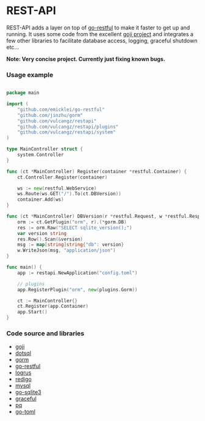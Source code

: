 REST-API
========

REST-API adds a layer on top of [go-restful](https://github.com/emicklei/go-restful) to make it faster to get up and running. It uses some code from the excellent [goji project](https://github.com/zenazn/goji) and integrates a few other libraries to facilitate database access, logging, graceful shutdown etc...

**Note: Very concise project. Currently just fixing known bugs.**

### Usage example

```Go

package main

import (
	"github.com/emicklei/go-restful"
	"github.com/jinzhu/gorm"
	"github.com/vulcangz/restapi"
	"github.com/vulcangz/restapi/plugins"
	"github.com/vulcangz/restapi/system"
)

type MainController struct {
	system.Controller
}

func (ct *MainController) Register(container *restful.Container) {
	ct.Controller.Register(container)

	ws := new(restful.WebService)
	ws.Route(ws.GET("/").To(ct.DBVersion))
	container.Add(ws)
}

func (ct *MainController) DBVersion(r *restful.Request, w *restful.Response) {
	orm := ct.GetPlugin("orm", r).(*gorm.DB)
	res := orm.Raw("SELECT sqlite_version();")
	var version string
	res.Row().Scan(&version)
	msg := map[string]string{"db": version}
	w.WriteJson(msg, "application/json")
}

func main() {
	app := restapi.NewApplication("config.toml")

	// plugins
	app.RegisterPlugin("orm", new(plugins.Gorm))

	ct := MainController{}
	ct.Register(app.Container)
	app.Start()
}
```

### Code source and libraries

* [goji](https://github.com/zenazn/goji)
* [dotsql](https://github.com/gchaincl/dotsql)
* [gorm](https://github.com/jinzhu/gorm)
* [go-restful](https://github.com/emicklei/go-restful)
* [logrus](https://github.com/Sirupsen/logrus)
* [redigo](https://github.com/garyburd/redigo)
* [mysql](https://github.com/go-sql-driver/mysql)
* [go-sqlite3](https://github.com/mattn/go-sqlite3)
* [graceful](https://gopkg.in/tylerb/graceful.v1)
* [pq](https://github.com/lib/pq)
* [go-toml](https://github.com/pelletier/go-toml)